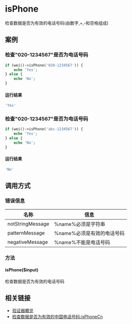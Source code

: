 isPhone
=======

检查数据是否为有效的电话号码(由数字,+,-和空格组成)

案例
----

### 检查"020-1234567"是否为电话号码

```php
if (wei()->isPhone('020-1234567')) {
    echo 'Yes';
} else {
    echo 'No';
}
```

#### 运行结果

```php
'Yes'
```

### 检查"020-1234567"是否为电话号码

```php
if (wei()->isPhone('abc-1234567')) {
    echo 'Yes';
} else {
    echo 'No';
}
```

#### 运行结果

```php
'No'
```

调用方式
--------

### 错误信息

名称                | 信息
--------------------|------
notStringMessage    | %name%必须是字符串
patternMessage      | %name%必须是有效的电话号码
negativeMessage     | %name%不能是电话号码

### 方法

#### isPhone($input)
检查数据是否为有效的电话号码

相关链接
--------

* [验证器概览](../book/validators.md)
* [检查数据是否为有效的中国电话号码:isPhoneCn](isPhoneCn.md)